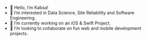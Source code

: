 - 👋 Hello, I’m Kabsa!
- 👀 I’m interested in Data Science, Site Reliability and Software Engineering. 
- 🌱 I’m currently working on an iOS & Swift Project.
- 💞️ I’m looking to collaborate on fun web and mobile development projects.  
  
    
<!--- 
KabsaA/KabsaA is a ✨ special ✨ repository because its `README.md` (this file) appears on your GitHub profile.
You can click the Preview link to take a look at your changes.     
--->  
 
